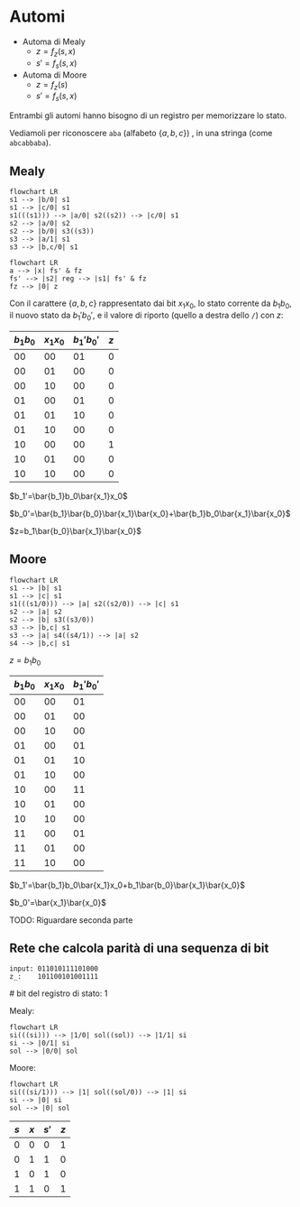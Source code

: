 # Automi

- Automa di Mealy
	- $z=f_z(s,x)$
	- $s'=f_s(s,x)$
- Automa di Moore
	- $z=f_z(s)$
	- $s'=f_s(s,x)$

Entrambi gli automi hanno bisogno di un registro per memorizzare lo stato.

Vediamoli per riconoscere `aba` (alfabeto $\{a,b,c\}$) , in una stringa (come `abcabbaba`).

## Mealy

```mermaid
flowchart LR
s1 --> |b/0| s1
s1 --> |c/0| s1
s1(((s1))) --> |a/0| s2((s2)) --> |c/0| s1
s2 --> |a/0| s2
s2 --> |b/0| s3((s3))
s3 --> |a/1| s1
s3 --> |b,c/0| s1
```

```mermaid
flowchart LR
a --> |x| fs' & fz
fs' --> |s2| reg --> |s1| fs' & fz
fz --> |0| z
```

Con il carattere $\{a,b,c\}$ rappresentato dai bit $x_1x_0$, lo stato corrente da $b_1b_0$, il nuovo stato da $b_1'b_0'$, e il valore di riporto (quello a destra dello `/`) con $z$:

| $b_1b_0$ | $x_1x_0$ | $b_1'b_0'$ | $z$ |
| -------- | -------- | ---------- | --- |
| 00       | 00       | 01         | 0   |
| 00       | 01       | 00         | 0   |
| 00       | 10       | 00         | 0   |
| 01       | 00       | 01         | 0   |
| 01       | 01       | 10         | 0   |
| 01       | 10       | 00         | 0   |
| 10       | 00       | 00         | 1   | 
| 10       | 01       | 00         | 0   |
| 10       | 10       | 00         | 0   |

$b_1'=\bar{b_1}b_0\bar{x_1}x_0$

$b_0'=\bar{b_1}\bar{b_0}\bar{x_1}\bar{x_0}+\bar{b_1}b_0\bar{x_1}\bar{x_0}$

$z=b_1\bar{b_0}\bar{x_1}\bar{x_0}$


## Moore

```mermaid
flowchart LR
s1 --> |b| s1
s1 --> |c| s1
s1(((s1/0))) --> |a| s2((s2/0)) --> |c| s1
s2 --> |a| s2
s2 --> |b| s3((s3/0))
s3 --> |b,c| s1
s3 --> |a| s4((s4/1)) --> |a| s2
s4 --> |b,c| s1
```

$z=b_1b_0$

| $b_1b_0$ | $x_1x_0$ | $b_1'b_0'$ |
| -------- | -------- | ---------- |
| 00       | 00       | 01         |
| 00       | 01       | 00         |
| 00       | 10       | 00         |
| 01       | 00       | 01         |
| 01       | 01       | 10         |
| 01       | 10       | 00         |
| 10       | 00       | 11         |
| 10       | 01       | 00         |
| 10       | 10       | 00         |
| 11       | 00       | 01         |
| 11       | 01       | 00         |
| 11       | 10       | 00         |

$b_1'=\bar{b_1}b_0\bar{x_1}x_0+b_1\bar{b_0}\bar{x_1}\bar{x_0}$

$b_0'=\bar{x_1}\bar{x_0}$

TODO: Riguardare seconda parte

## Rete che calcola parità di una sequenza di bit

```
input: 011010111101000
z_:    101100101001111
```

\# bit del registro di stato: 1

Mealy:

```mermaid
flowchart LR
si(((si))) --> |1/0| sol((sol)) --> |1/1| si
si --> |0/1| si
sol --> |0/0| sol
```

Moore:

```mermaid
flowchart LR
si(((si/1))) --> |1| sol((sol/0)) --> |1| si
si --> |0| si
sol --> |0| sol
```


| $s$ | $x$ | $s'$ | $z$ |
| --- | --- | ---- | --- |
| 0   | 0   | 0    | 1   |
| 0   | 1   | 1    | 0   |
| 1   | 0   | 1    | 0   |
| 1   | 1   | 0    | 1   | 

